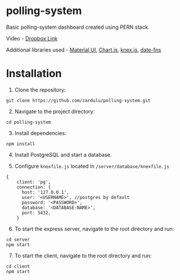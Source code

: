 # polling-system
Basic polling-system dashboard created using PERN stack.

Video - [Dropbox Link](https://www.dropbox.com/scl/fi/1scre194a4ky7hnpzzfe8/screen-capture.webm?rlkey=eu2qkrxww1p809vw8rh5yhvnf&dl=0)

Additional libraries used - [Material UI](https://mui.com/material-ui/), [Chart.js](https://www.chartjs.org/),  [knex.js](https://knexjs.org/), [date-fns](https://date-fns.org/)

# Installation
1. Clone the repository:
  ```
  git clone https://github.com/zardulu/polling-system.git
  ```


2. Navigate to the project directory:
  ```
  cd polling-system
  ```

3. Install dependencies:
  ```
  npm install
  ```

4. Install PostgreSQL and start a database.

5. Configure `knexfile.js` located in `/server/database/knexfile.js`
```
{
    client: 'pg',
    connection: {
      host: '127.0.0.1',
      user: '<USERNAME>', //postgres by default
      password: '<PASSWORD>',
      database: '<DATABASE-NAME>',
      port: 5432,
    }
```

6. To start the express server, navigate to the root directory and run:
```
cd server
npm start
```

7. To start the client, navigate to the root directory and run:
```
cd client
npm start  
```





